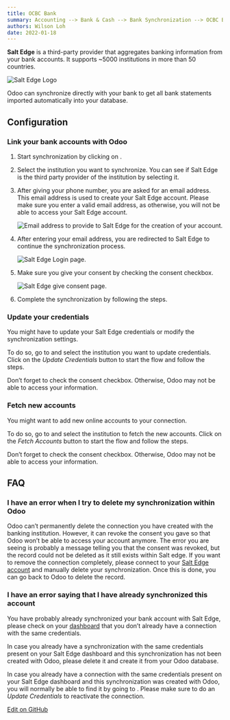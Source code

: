 ```yaml
---
title: OCBC Bank
summary: Accounting --> Bank & Cash --> Bank Synchronization --> OCBC Bank
authors: Wilson Loh
date: 2022-01-18
---
```


**Salt Edge** is a third-party provider that aggregates banking information from your bank accounts. It supports ~5000 institutions in more than 50 countries.

![Salt Edge Logo](https://www.odoo.com/documentation/16.0/_images/saltedge-logo.png)

Odoo can synchronize directly with your bank to get all bank statements imported automatically into your database.


## Configuration[](https://www.odoo.com/documentation/16.0/applications/finance/accounting/bank/bank_synchronization/saltedge.html#configuration "Permalink to this headline")

### Link your bank accounts with Odoo[](https://www.odoo.com/documentation/16.0/applications/finance/accounting/bank/bank_synchronization/saltedge.html#link-your-bank-accounts-with-odoo "Permalink to this headline")

1.  Start synchronization by clicking on .
    
2.  Select the institution you want to synchronize. You can see if Salt Edge is the third party provider of the institution by selecting it.
    
3.  After giving your phone number, you are asked for an email address. This email address is used to create your Salt Edge account. Please make sure you enter a valid email address, as otherwise, you will not be able to access your Salt Edge account.
    
    ![Email address to provide to Salt Edge for the creation of your account.](https://www.odoo.com/documentation/16.0/_images/saltedge-contact-email.png)
    
    
4.  After entering your email address, you are redirected to Salt Edge to continue the synchronization process.
    
    ![Salt Edge Login page.](https://www.odoo.com/documentation/16.0/_images/saltedge-login-page.png)
    
    
5.  Make sure you give your consent by checking the consent checkbox.
    
    ![Salt Edge give consent page.](https://www.odoo.com/documentation/16.0/_images/saltedge-give-consent.png)
    
    
6.  Complete the synchronization by following the steps.
    

### Update your credentials[](https://www.odoo.com/documentation/16.0/applications/finance/accounting/bank/bank_synchronization/saltedge.html#update-your-credentials "Permalink to this headline")

You might have to update your Salt Edge credentials or modify the synchronization settings.

To do so, go to and select the institution you want to update credentials. Click on the _Update Credentials_ button to start the flow and follow the steps.

Don’t forget to check the consent checkbox. Otherwise, Odoo may not be able to access your information.

### Fetch new accounts[](https://www.odoo.com/documentation/16.0/applications/finance/accounting/bank/bank_synchronization/saltedge.html#fetch-new-accounts "Permalink to this headline")

You might want to add new online accounts to your connection.

To do so, go to and select the institution to fetch the new accounts. Click on the _Fetch Accounts_ button to start the flow and follow the steps.

Don’t forget to check the consent checkbox. Otherwise, Odoo may not be able to access your information.

## FAQ[](https://www.odoo.com/documentation/16.0/applications/finance/accounting/bank/bank_synchronization/saltedge.html#faq "Permalink to this headline")

### I have an error when I try to delete my synchronization within Odoo[](https://www.odoo.com/documentation/16.0/applications/finance/accounting/bank/bank_synchronization/saltedge.html#i-have-an-error-when-i-try-to-delete-my-synchronization-within-odoo "Permalink to this headline")

Odoo can’t permanently delete the connection you have created with the banking institution. However, it can revoke the consent you gave so that Odoo won’t be able to access your account anymore. The error you are seeing is probably a message telling you that the consent was revoked, but the record could not be deleted as it still exists within Salt edge. If you want to remove the connection completely, please connect to your [Salt Edge account](https://www.saltedge.com/dashboard) and manually delete your synchronization. Once this is done, you can go back to Odoo to delete the record.

### I have an error saying that I have already synchronized this account[](https://www.odoo.com/documentation/16.0/applications/finance/accounting/bank/bank_synchronization/saltedge.html#i-have-an-error-saying-that-i-have-already-synchronized-this-account "Permalink to this headline")

You have probably already synchronized your bank account with Salt Edge, please check on your [dashboard](https://www.saltedge.com/dashboard) that you don’t already have a connection with the same credentials.

In case you already have a synchronization with the same credentials present on your Salt Edge dashboard and this synchronization has not been created with Odoo, please delete it and create it from your Odoo database.

In case you already have a connection with the same credentials present on your Salt Edge dashboard and this synchronization was created with Odoo, you will normally be able to find it by going to . Please make sure to do an _Update Credentials_ to reactivate the connection.

[Edit on GitHub](https://github.com/odoo/documentation/edit/16.0/content/applications/finance/accounting/bank/bank_synchronization/saltedge.rst)